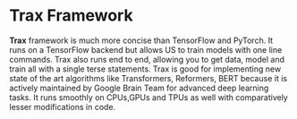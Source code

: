 # Trax Framework
**Trax** framework is much more concise than TensorFlow and PyTorch. It runs on a TensorFlow backend but allows US to train models with one line commands. Trax also runs end to end, allowing you to get data, model and train all with a single terse statements. Trax is good for implementing new state of the art algorithms like Transformers, Reformers, BERT because it is actively maintained by Google Brain Team for advanced deep learning tasks. It runs smoothly on CPUs,GPUs and TPUs as well with comparatively lesser modifications in code.
